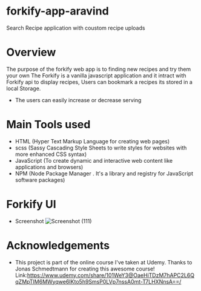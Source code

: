 # forkify-app-aravind

Search Recipe application with coustom recipe uploads

# Overview

The purpose of the forkify web app is to finding new recipes and try them your own
The Forkify is a vanilla javascript application and it intract with Forkify api to  display recipes,
Users can bookmark a recipes its stored in a local Storage. 
 - The users can easily increase or decrease serving 


# Main Tools used
 - HTML (Hyper Text Markup Language for creating web pages) 
 - scss (Sassy Cascading Style Sheets  to write styles for websites with more enhanced CSS syntax) 
 - JavaScript (To create dynamic and interactive web content like applications and browsers)
 - NPM (Node Package Manager . It's a library and registry for JavaScript software packages)
 
# Forkify UI 
  - Screenshot
   ![Screenshot (111)](https://user-images.githubusercontent.com/114187011/212602431-0db8c200-09b4-4641-a10e-2b09837431e7.png)

# Acknowledgements
  - This project is part of the online course I've taken at Udemy. Thanks to Jonas Schmedtmann for creating this awesome course!       
     Link:https://www.udemy.com/share/101WeY3@OaeHiTDzM7hAPC2L6QqZMpTIM6MWyqwe6IKto5h9SmsP0LVp7nssA0mt-T7LHXNnsA==/
